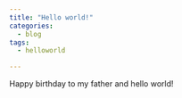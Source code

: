 ```yaml
---
title: "Hello world!"
categories:
  - blog
tags:
  - helloworld

---
```


Happy birthday to my father and hello world!